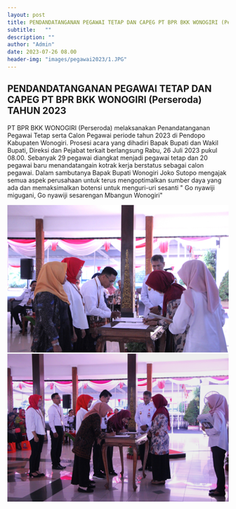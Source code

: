 ```yaml
---
layout: post
title: PENDANDATANGANAN PEGAWAI TETAP DAN CAPEG PT BPR BKK WONOGIRI (Perseroda) TAHUN 2023
subtitle:   ""
description: ""
author: "Admin"
date: 2023-07-26 08.00
header-img: "images/pegawai2023/1.JPG"
---
```


## PENDANDATANGANAN PEGAWAI TETAP DAN CAPEG PT BPR BKK WONOGIRI (Perseroda) TAHUN 2023
PT BPR BKK WONOGIRI (Perseroda) melaksanakan Penandatanganan Pegawai Tetap serta Calon Pegawai periode tahun 2023 di Pendopo Kabupaten Wonogiri. Prosesi acara yang dihadiri Bapak Bupati dan Wakil Bupati, Direksi dan Pejabat terkait berlangsung Rabu, 26 Juli 2023 pukul 08.00. Sebanyak 29 pegawai diangkat menjadi pegawai tetap dan 20 pegawai baru menandatangain kotrak kerja berstatus sebagai calon pegawai. Dalam sambutanya Bapak Bupati Wonogiri Joko Sutopo mengajak semua aspek perusahaan untuk terus mengoptimalkan sumber daya yang ada dan memaksimalkan botensi untuk menguri-uri sesanti " Go nyawiji migugani, Go nyawiji sesarengan Mbangun Wonogiri" 

<img src="/images/pegawai2023/2.JPG" class="img-responsive img-centered" alt="">

<img src="/images/pegawai2023/3.JPG" class="img-responsive img-centered" alt="">

